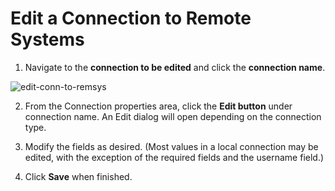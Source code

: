 # Edit a Connection to Remote Systems

1. Navigate to the **connection to be edited** and click the **connection name**.   

![edit-conn-to-remsys](images/edit-conn-to-remsys.png)

2. From the Connection properties area, click the **Edit button** under connection name. An Edit dialog will open depending on the connection type.

3. Modify the fields as desired. (Most values in a local connection may be edited, with the exception of the required fields and the username field.)

4. Click **Save** when finished.

